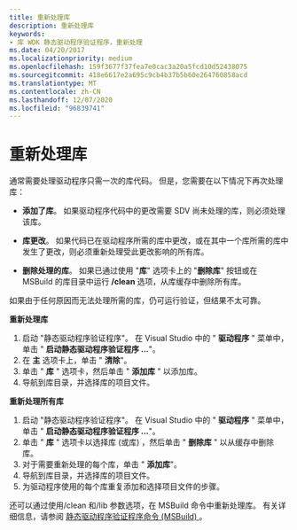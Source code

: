 ```yaml
---
title: 重新处理库
description: 重新处理库
keywords:
- 库 WDK 静态驱动程序验证程序，重新处理
ms.date: 04/20/2017
ms.localizationpriority: medium
ms.openlocfilehash: 159f3677f37fea7e0cac3a20a5fcd10d52438075
ms.sourcegitcommit: 418e6617e2a695c9cb4b37b5b60e264760858acd
ms.translationtype: MT
ms.contentlocale: zh-CN
ms.lasthandoff: 12/07/2020
ms.locfileid: "96839741"
---
```

# <a name="reprocessing-a-library"></a>重新处理库


通常需要处理驱动程序只需一次的库代码。 但是，您需要在以下情况下再次处理库：

-   **添加了库**。 如果驱动程序代码中的更改需要 SDV 尚未处理的库，则必须处理该库。

-   **库更改**。 如果代码已在驱动程序所需的库中更改，或在其中一个库所需的库中发生了更改，则必须重新处理受此更改影响的所有库。

-   **删除处理的库**。 如果已通过使用 "**库**" 选项卡上的 "**删除库**" 按钮或在 MSBuild 的库目录中运行 **/clean** 选项，从库缓存中删除所有库。

如果由于任何原因而无法处理所需的库，仍可运行验证，但结果不太可靠。

**重新处理库**

1.  启动 "静态驱动程序验证程序"。 在 Visual Studio 中的 " **驱动程序** " 菜单中，单击 " **启动静态驱动程序验证程序 ...**"。
2.  在 **主** 选项卡上，单击 " **清除**"。
3.  单击 " **库** " 选项卡，然后单击 " **添加库** " 以添加库。
4.  导航到库目录，并选择库的项目文件。

**重新处理所有库**

1.  启动 "静态驱动程序验证程序"。 在 Visual Studio 中的 " **驱动程序** " 菜单中，单击 " **启动静态驱动程序验证程序 ...**"。
2.  单击 " **库** " 选项卡以选择库 (或库) ，然后单击 " **删除库** " 以从缓存中删除库。
3.  对于需要重新处理的每个库，单击 " **添加库**"。
4.  导航到库目录，并选择库的项目文件。
5.  为驱动程序使用的每个库重复添加和选择项目文件的步骤。

还可以通过使用/clean 和/lib 参数选项，在 MSBuild 命令中重新处理库。 有关详细信息，请参阅 [静态驱动程序验证程序命令 (MSBuild) ](-static-driver-verifier-commands--msbuild-.md)。

 

 





